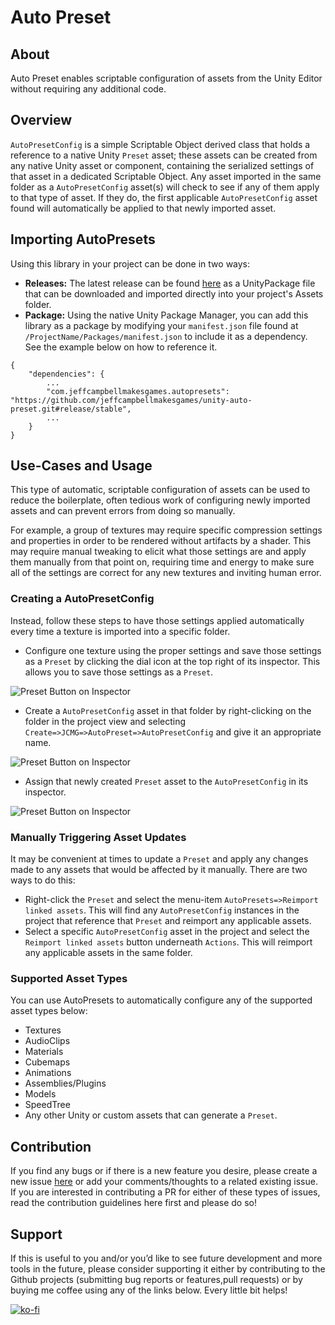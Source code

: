 # Auto Preset

## About
Auto Preset enables scriptable configuration of assets from the Unity Editor without requiring any additional code.

## Overview
`AutoPresetConfig` is a simple Scriptable Object derived class that holds a reference to a native Unity `Preset` asset; these assets can be created from any native Unity asset or component, containing the serialized settings of that asset in a dedicated Scriptable Object. Any asset imported in the same folder as a `AutoPresetConfig` asset(s) will check to see if any of them apply to that type of asset. If they do, the first applicable `AutoPresetConfig` asset found will automatically be applied to that newly imported asset.

## Importing AutoPresets
Using this library in your project can be done in two ways:
* **Releases:** The latest release can be found [here](https://github.com/jeffcampbellmakesgames/unity-auto-preset/releases) as a UnityPackage file that can be downloaded and imported directly into your project's Assets folder.
* **Package:** Using the native Unity Package Manager, you can add this library as a package by modifying your `manifest.json` file found at `/ProjectName/Packages/manifest.json` to include it as a dependency. See the example below on how to reference it.

```
{
	"dependencies": {
		...
		"com.jeffcampbellmakesgames.autopresets": "https://github.com/jeffcampbellmakesgames/unity-auto-preset.git#release/stable",
		...
	}
}
``` 

## Use-Cases and Usage
This type of automatic, scriptable configuration of assets can be used to reduce the boilerplate, often tedious work of configuring newly imported assets and can prevent errors from doing so manually. 

For example, a group of textures may require specific compression settings and properties in order to be rendered without artifacts by a shader. This may require manual tweaking to elicit what those settings are and apply them manually from that point on, requiring time and energy to make sure all of the settings are correct for any new textures and inviting human error.

### Creating a AutoPresetConfig

Instead, follow these steps to have those settings applied automatically every time a texture is imported into a specific folder.

* Configure one texture using the proper settings and save those settings as a `Preset` by clicking the dial icon at the top right of its inspector. This allows you to save those settings as a `Preset`.

![Preset Button on Inspector](https://github.com/jeffcampbellmakesgames/unity-auto-preset/blob/master/Images/PresetButtonOnInspector.png)

* Create a `AutoPresetConfig` asset in that folder by right-clicking on the folder in the project view and selecting `Create=>JCMG=>AutoPreset=>AutoPresetConfig` and give it an appropriate name.

![Preset Button on Inspector](https://github.com/jeffcampbellmakesgames/unity-auto-preset/blob/master/Images/AutoPresetConfigCreateMenu.png)

* Assign that newly created `Preset` asset to the `AutoPresetConfig` in its inspector.

![Preset Button on Inspector](https://github.com/jeffcampbellmakesgames/unity-auto-preset/blob/master/Images/AutoPresetConfigInspector.png)

### Manually Triggering Asset Updates
It may be convenient at times to update a `Preset` and apply any changes made to any assets that would be affected by it manually. There are two ways to do this:

* Right-click the `Preset` and select the menu-item `AutoPresets=>Reimport linked assets`. This will find any `AutoPresetConfig` instances in the project that reference that `Preset` and reimport any applicable assets. 
* Select a specific `AutoPresetConfig` asset in the project and select the `Reimport linked assets` button underneath `Actions`. This will reimport any applicable assets in the same folder.


### Supported Asset Types
You can use AutoPresets to automatically configure any of the supported asset types below:

* Textures
* AudioClips
* Materials
* Cubemaps
* Animations
* Assemblies/Plugins
* Models
* SpeedTree
* Any other Unity or custom assets that can generate a `Preset`.

## Contribution
If you find any bugs or if there is a new feature you desire, please create a new issue [here](https://github.com/jeffcampbellmakesgames/unity-auto-preset/issues) or add your comments/thoughts to a related existing issue. If you are interested in contributing a PR for either of these types of issues, read the contribution guidelines here first and please do so!

## Support
If this is useful to you and/or you’d like to see future development and more tools in the future, please consider supporting it either by contributing to the Github projects (submitting bug reports or features,pull requests) or by buying me coffee using any of the links below. Every little bit helps!

[![ko-fi](https://www.ko-fi.com/img/githubbutton_sm.svg)](https://ko-fi.com/I3I2W7GX)

